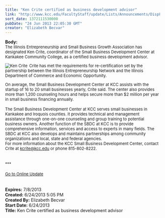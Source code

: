 ```yaml
---
title: "Ken Crite certified as business development advisor"
link: "http://www.kcc.edu/FacultyStaff/update/Lists/Announcements/DispForm.aspx?ID=1150"
sort_date: 1372111530000
pubDate: "24 Jun 2013 22:05:30 GMT"
creator: "Elizabeth Becvar"
---
```


<div><b>Body:</b> <div class="ExternalClassFFFD5212DAD24B1C829F464E179F08DF">
<div><font size="2">The Illinois Entrepreneurship and Small Business Growth Association has designated Ken Crite, coordinator of the Small Business Development Center at Kankakee Community College, as a certified business development advisor.</font></div>
<div><font size="2">
<div>
<div style="float:left;margin-right:6px"><img alt="Ken Crite" src="/FacultyStaff/update/PublishingImages/Ken_Crite_update.jpg" /></div>
<p>Crite has met the requirements for re-certification set by the partnership between the Illinois Entrepreneurship Network and the Illinois Department of Commerce and Economic Opportunity.<br /></p></div></font>
<div><font size="2">On average, the Small Business Development Center at KCC assists with the startup of 16 to 20 small businesses yearly, Crite said. The center also provides more than 1,200 counseling hours and helps secure more than $2 million per year in small business financing annually.</font></div><font size="2">
<div><br />The Small Business Development Center at KCC serves small businesses in Kankakee and Iroquois counties. It provides technical and management assistance through one-on-one counseling and group training to potential business owners. Another function of the SBDC at KCC is to provide comprehensive information, services and access to experts in many fields. The SBDC at KCC also develops and maintains partnerships among community organizations and local, state and federal agencies. <br /></div>
<div>For more information about the KCC Small Business Development Center, contact Crite at </font><a href="mailto:kcrite@kcc.edu"><font size="2">kcrite@kcc.edu</font></a><font size="2"> or phone 815-802-8222.</font></div>
<div><font size="2"></font> </div>
<div><font size="2"></font> </div>
<div><font size="2">***</font></div>
<div><font size="2"></font> </div>
<div><font size="2"><a href="/FacultyStaff/update/Pages/dailyupdate.aspx">Go to Online Update</a></font></div>
<div> </div>
<div> </div></div></div></div>
<div><b>Expires:</b> 7/8/2013</div>
<div><b>Created:</b> 6/24/2013 5:05 PM</div>
<div><b>Created By:</b> Elizabeth Becvar</div>
<div><b>Start Date:</b> 6/24/2013</div>
<div><b>Title:</b> Ken Crite certified as business development advisor</div>
